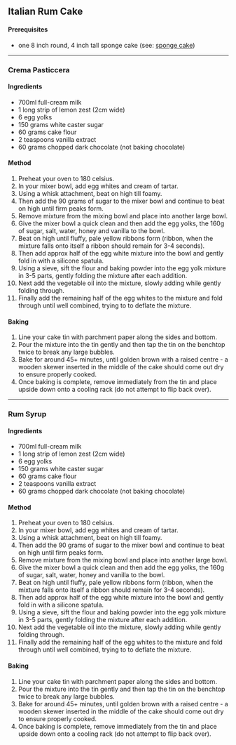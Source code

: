 ## Italian Rum Cake

#### Prerequisites

* one 8 inch round, 4 inch tall sponge cake (see: [sponge cake](./recipes/sponge_cake/README.md))

---

### Crema Pasticcera

#### Ingredients

* 700ml full-cream milk
* 1 long strip of lemon zest (2cm wide)
* 6 egg yolks
* 150 grams white caster sugar
* 60 grams cake flour
* 2 teaspoons vanilla extract
* 60 grams chopped dark chocolate (not baking chocolate)

#### Method

1. Preheat your oven to 180 celsius.
1. In your mixer bowl, add egg whites and cream of tartar.
1. Using a whisk attachment, beat on high till foamy.
1. Then add the 90 grams of sugar to the mixer bowl and continue to beat on high until firm peaks form.
1. Remove mixture from the mixing bowl and place into another large bowl.
1. Give the mixer bowl a quick clean and then add the egg yolks, the 160g of sugar, salt, water, honey and vanilla to the bowl.
1. Beat on high until fluffy, pale yellow ribbons form (ribbon, when the mixture falls onto itself a ribbon should remain for 3-4 seconds).
1. Then add approx half of the egg white mixture into the bowl and gently fold in with a silicone spatula.
1. Using a sieve, sift the flour and baking powder into the egg yolk mixture in 3-5 parts, gently folding the mixture after each addition.
1. Next add the vegetable oil into the mixture, slowly adding while gently folding through.
1. Finally add the remaining half of the egg whites to the mixture and fold through until well combined, trying to to deflate the mixture.

#### Baking

1. Line your cake tin with parchment paper along the sides and bottom.
1. Pour the mixture into the tin gently and then tap the tin on the benchtop twice to break any large bubbles.
1. Bake for around 45+ minutes, until golden brown with a raised centre - a wooden skewer inserted in the middle of the cake should come out dry to ensure properly cooked.
1. Once baking is complete, remove immediately from the tin and place upside down onto a cooling rack (do not attempt to flip back over).


---

### Rum Syrup

#### Ingredients

* 700ml full-cream milk
* 1 long strip of lemon zest (2cm wide)
* 6 egg yolks
* 150 grams white caster sugar
* 60 grams cake flour
* 2 teaspoons vanilla extract
* 60 grams chopped dark chocolate (not baking chocolate)

#### Method

1. Preheat your oven to 180 celsius.
1. In your mixer bowl, add egg whites and cream of tartar.
1. Using a whisk attachment, beat on high till foamy.
1. Then add the 90 grams of sugar to the mixer bowl and continue to beat on high until firm peaks form.
1. Remove mixture from the mixing bowl and place into another large bowl.
1. Give the mixer bowl a quick clean and then add the egg yolks, the 160g of sugar, salt, water, honey and vanilla to the bowl.
1. Beat on high until fluffy, pale yellow ribbons form (ribbon, when the mixture falls onto itself a ribbon should remain for 3-4 seconds).
1. Then add approx half of the egg white mixture into the bowl and gently fold in with a silicone spatula.
1. Using a sieve, sift the flour and baking powder into the egg yolk mixture in 3-5 parts, gently folding the mixture after each addition.
1. Next add the vegetable oil into the mixture, slowly adding while gently folding through.
1. Finally add the remaining half of the egg whites to the mixture and fold through until well combined, trying to to deflate the mixture.

#### Baking

1. Line your cake tin with parchment paper along the sides and bottom.
1. Pour the mixture into the tin gently and then tap the tin on the benchtop twice to break any large bubbles.
1. Bake for around 45+ minutes, until golden brown with a raised centre - a wooden skewer inserted in the middle of the cake should come out dry to ensure properly cooked.
1. Once baking is complete, remove immediately from the tin and place upside down onto a cooling rack (do not attempt to flip back over).
